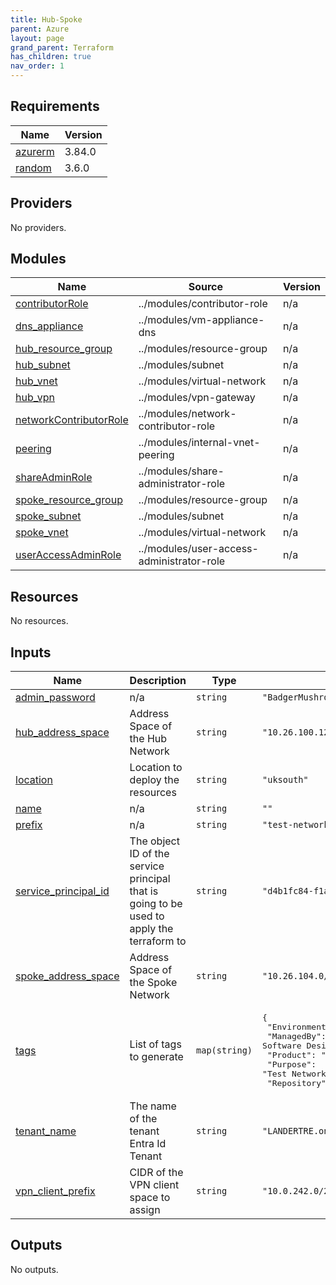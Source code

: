 ```yaml
---
title: Hub-Spoke
parent: Azure
layout: page
grand_parent: Terraform
has_children: true
nav_order: 1
---
```


<!-- BEGIN_TF_DOCS -->
## Requirements

| Name | Version |
|------|---------|
| <a name="requirement_azurerm"></a> [azurerm](#requirement\_azurerm) | 3.84.0 |
| <a name="requirement_random"></a> [random](#requirement\_random) | 3.6.0 |

## Providers

No providers.

## Modules

| Name | Source | Version |
|------|--------|---------|
| <a name="module_contributorRole"></a> [contributorRole](#module\_contributorRole) | ../modules/contributor-role | n/a |
| <a name="module_dns_appliance"></a> [dns\_appliance](#module\_dns\_appliance) | ../modules/vm-appliance-dns | n/a |
| <a name="module_hub_resource_group"></a> [hub\_resource\_group](#module\_hub\_resource\_group) | ../modules/resource-group | n/a |
| <a name="module_hub_subnet"></a> [hub\_subnet](#module\_hub\_subnet) | ../modules/subnet | n/a |
| <a name="module_hub_vnet"></a> [hub\_vnet](#module\_hub\_vnet) | ../modules/virtual-network | n/a |
| <a name="module_hub_vpn"></a> [hub\_vpn](#module\_hub\_vpn) | ../modules/vpn-gateway | n/a |
| <a name="module_networkContributorRole"></a> [networkContributorRole](#module\_networkContributorRole) | ../modules/network-contributor-role | n/a |
| <a name="module_peering"></a> [peering](#module\_peering) | ../modules/internal-vnet-peering | n/a |
| <a name="module_shareAdminRole"></a> [shareAdminRole](#module\_shareAdminRole) | ../modules/share-administrator-role | n/a |
| <a name="module_spoke_resource_group"></a> [spoke\_resource\_group](#module\_spoke\_resource\_group) | ../modules/resource-group | n/a |
| <a name="module_spoke_subnet"></a> [spoke\_subnet](#module\_spoke\_subnet) | ../modules/subnet | n/a |
| <a name="module_spoke_vnet"></a> [spoke\_vnet](#module\_spoke\_vnet) | ../modules/virtual-network | n/a |
| <a name="module_userAccessAdminRole"></a> [userAccessAdminRole](#module\_userAccessAdminRole) | ../modules/user-access-administrator-role | n/a |

## Resources

No resources.

## Inputs

| Name | Description | Type | Default | Required |
|------|-------------|------|---------|:--------:|
| <a name="input_admin_password"></a> [admin\_password](#input\_admin\_password) | n/a | `string` | `"BadgerMushroom@1556"` | no |
| <a name="input_hub_address_space"></a> [hub\_address\_space](#input\_hub\_address\_space) | Address Space of the Hub Network | `string` | `"10.26.100.128/26"` | no |
| <a name="input_location"></a> [location](#input\_location) | Location to deploy the resources | `string` | `"uksouth"` | no |
| <a name="input_name"></a> [name](#input\_name) | n/a | `string` | `""` | no |
| <a name="input_prefix"></a> [prefix](#input\_prefix) | n/a | `string` | `"test-network"` | no |
| <a name="input_service_principal_id"></a> [service\_principal\_id](#input\_service\_principal\_id) | The object ID of the service principal that is going to be used to apply the terraform to | `string` | `"d4b1fc84-f1a1-4522-82d3-23c48ffb2c4c"` | no |
| <a name="input_spoke_address_space"></a> [spoke\_address\_space](#input\_spoke\_address\_space) | Address Space of the Spoke Network | `string` | `"10.26.104.0/25"` | no |
| <a name="input_tags"></a> [tags](#input\_tags) | List of tags to generate | `map(string)` | <pre>{<br/>  "Environment": "Dev",<br/>  "ManagedBy": "Research Software Design Authority",<br/>  "Product": "LSC SDE",<br/>  "Purpose": "Test Network",<br/>  "Repository": "https://github.com/lsc-sde/k8s-iac.git"<br/>}</pre> | no |
| <a name="input_tenant_name"></a> [tenant\_name](#input\_tenant\_name) | The name of the tenant Entra Id Tenant | `string` | `"LANDERTRE.onmicrosoft.com"` | no |
| <a name="input_vpn_client_prefix"></a> [vpn\_client\_prefix](#input\_vpn\_client\_prefix) | CIDR of the VPN client space to assign | `string` | `"10.0.242.0/24"` | no |

## Outputs

No outputs.
<!-- END_TF_DOCS -->